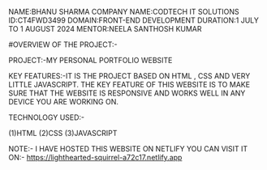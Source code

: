 NAME:BHANU SHARMA
COMPANY NAME:CODTECH IT SOLUTIONS
ID:CT4FWD3499
DOMAIN:FRONT-END DEVELOPMENT
DURATION:1 JULY TO 1 AUGUST 2024
MENTOR:NEELA SANTHOSH KUMAR

#OVERVIEW OF THE PROJECT:-

PROJECT:-MY PERSONAL PORTFOLIO WEBSITE

KEY FEATURES:-IT IS THE PROJECT BASED ON HTML , CSS AND VERY LITTLE JAVASCRIPT. 
THE KEY FEATURE OF THIS WEBSITE IS TO MAKE SURE THAT THE WEBSITE IS RESPONSIVE AND
WORKS WELL IN ANY DEVICE YOU ARE WORKING ON.

TECHNOLOGY USED:-

(1)HTML
(2)CSS
(3)JAVASCRIPT


NOTE:- I HAVE HOSTED THIS WEBSITE ON NETLIFY YOU CAN VISIT IT ON:-  https://lighthearted-squirrel-a72c17.netlify.app


